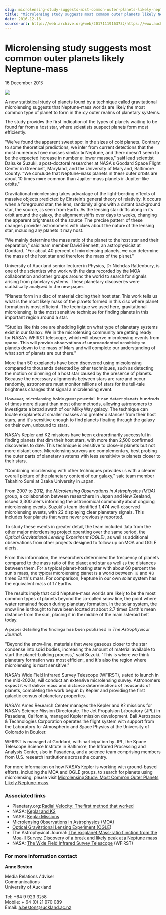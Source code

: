 ```yaml
---
slug: microlensing-study-suggests-most-common-outer-planets-likely-neptune-mass
title: "Microlensing study suggests most common outer planets likely Neptune-mass"
date: 2016-12-16
source-url: https://web.archive.org/web/20171119163737/https://www.auckland.ac.nz/en/about/news-events-and-notices/news/news-2016/12/microlensing-study-most-common-outer-planets-likely-neptune-mass.html
---
```

Microlensing study suggests most common outer planets likely Neptune-mass
=========================================================================

16 December 2016

![](https://www.auckland.ac.nz/en/about/news-events-and-notices/news/news-2016/12/microlensing-study-most-common-outer-planets-likely-neptune-mass/_jcr_content/par/textimage/image.img.png/1481833895291.png?defaultImagePath=etc%2fdesigns%2fdefault%2f0.gif)

A new statistical study of planets found by a technique called gravitational microlensing suggests that Neptune-mass worlds are likely the most common type of planet to form in the icy outer realms of planetary systems.

The study provides the first indication of the types of planets waiting to be found far from a host star, where scientists suspect planets form most efficiently. 

\"We've found the apparent sweet spot in the sizes of cold planets. Contrary to some theoretical predictions, we infer from current detections that the most numerous have masses similar to Neptune, and there doesn't seem to be the expected increase in number at lower masses," said lead scientist Daisuke Suzuki, a post-doctoral researcher at NASA's Goddard Space Flight Center in Greenbelt, Maryland, and the University of Maryland, Baltimore County. "We conclude that Neptune-mass planets in these outer orbits are about 10 times more common than Jupiter-mass planets in Jupiter-like orbits."

Gravitational microlensing takes advantage of the light-bending effects of massive objects predicted by Einstein's general theory of relativity. It occurs when a foreground star, the lens, randomly aligns with a distant background star, the source, as seen from Earth. As the lensing star drifts along in its orbit around the galaxy, the alignment shifts over days to weeks, changing the apparent brightness of the source. The precise pattern of these changes provides astronomers with clues about the nature of the lensing star, including any planets it may host.

"We mainly determine the mass ratio of the planet to the host star and their separation," said team member David Bennett, an astrophysicist at Goddard. "For about 40 percent of microlensing planets, we can determine the mass of the host star and therefore the mass of the planet."

University of Auckland senior lecturer in Physics, Dr Nicholas Rattenbury, is one of the scientists who work with the data recorded by the MOA collaboration and other groups around the world to search for signals arising from planetary systems. These planetary discoveries were statistically analysed in the new paper.

"Planets form in a disc of material circling their host star. This work tells us what is the most likely mass of the planets formed in this disc where planet formation is most efficient. The technique we used here, gravitational microlensing, is the most sensitive technique for finding planets in this important region around a star.

"Studies like this one are shedding light on what type of planetary systems exist in our Galaxy. We in the microlensing community are getting ready for NASA's WFIRST telescope, which will observe microlensing events from space. This will provide observations of unprecedented sensitivity to planets down to the mass of Mars and will complete our understanding of what sort of planets are out there."

More than 50 exoplanets have been discovered using microlensing compared to thousands detected by other techniques, such as detecting the motion or dimming of a host star caused by the presence of planets. Because the necessary alignments between stars are rare and occur randomly, astronomers must monitor millions of stars for the tell-tale brightness changes that signal a microlensing event.

However, microlensing holds great potential. It can detect planets hundreds of times more distant than most other methods, allowing astronomers to investigate a broad swath of our Milky Way galaxy. The technique can locate exoplanets at smaller masses and greater distances from their host stars, and it's sensitive enough to find planets floating through the galaxy on their own, unbound to stars.

NASA's Kepler and K2 missions have been extraordinarily successful in finding planets that dim their host stars, with more than 2,500 confirmed discoveries to date. This technique is sensitive to close-in planets but not more distant ones. Microlensing surveys are complementary, best probing the outer parts of planetary systems with less sensitivity to planets closer to their stars.

"Combining microlensing with other techniques provides us with a clearer overall picture of the planetary content of our galaxy," said team member Takahiro Sumi at Osaka University in Japan.

From 2007 to 2012, the _Microlensing Observations in Astrophysics (MOA)_ group, a collaboration between researchers in Japan and New Zealand, issued 3,300 alerts informing the astronomical community about ongoing microlensing events. Suzuki's team identified 1,474 well-observed microlensing events, with 22 displaying clear planetary signals. This includes four planets that were never previously reported.

To study these events in greater detail, the team included data from the other major microlensing project operating over the same period, the _Optical Gravitational Lensing Experiment (OGLE)_, as well as additional observations from other projects designed to follow up on MOA and OGLE alerts.

From this information, the researchers determined the frequency of planets compared to the mass ratio of the planet and star as well as the distances between them. For a typical planet-hosting star with about 60 percent the sun's mass, the typical microlensing planet is a world between 10 and 40 times Earth's mass. For comparison, Neptune in our own solar system has the equivalent mass of 17 Earths.

The results imply that cold Neptune-mass worlds are likely to be the most common types of planets beyond the so-called snow line, the point where water remained frozen during planetary formation. In the solar system, the snow line is thought to have been located at about 2.7 times Earth's mean distance from the sun, placing it in the middle of the main asteroid belt today.

A paper detailing the findings has been published in _The Astrophysical Journal_.

"Beyond the snow-line, materials that were gaseous closer to the star condense into solid bodies, increasing the amount of material available to start the planet-building process," said Suzuki. "This is where we think planetary formation was most efficient, and it's also the region where microlensing is most sensitive."

NASA's Wide Field Infrared Survey Telescope (WFIRST), slated to launch in the mid-2020s, will conduct an extensive microlensing survey. Astronomers expect it will deliver mass and distance determinations of thousands of planets, completing the work begun by Kepler and providing the first galactic census of planetary properties.

NASA's Ames Research Center manages the Kepler and K2 missions for NASA's Science Mission Directorate. The Jet Propulsion Laboratory (JPL) in Pasadena, California, managed Kepler mission development. Ball Aerospace & Technologies Corporation operates the flight system with support from the Laboratory for Atmospheric and Space Physics at the University of Colorado in Boulder.

WFIRST is managed at Goddard, with participation by JPL, the Space Telescope Science Institute in Baltimore, the Infrared Processing and Analysis Center, also in Pasadena, and a science team comprising members from U.S. research institutions across the country.

For more information on how NASA’s Kepler is working with ground-based efforts, including the MOA and OGLE groups, to search for planets using microlensing, please visit [Microlensing Study: Most Common Outer Planets Likely Neptune-mass](http://svs.gsfc.nasa.gov/temp/v15389239/).

### Associated links

*   Planetary.org: [Radial Velocity: The first method that worked](http://www.planetary.org/explore/space-topics/exoplanets/radial-velocity.html)
*   NASA: [Keplar and K2](https://www.nasa.gov/mission_pages/kepler/main/index.html)
*   NASA: [Keplar Missions](https://kepler.nasa.gov/)
*   [Microlensing Observations in Astrophysics (MOA)](http://www.phys.canterbury.ac.nz/moa/)
*   [Optical Gravitational Lensing Experiment (OGLE](http://ogle.astrouw.edu.pl/))
*   The Astrophysical Journal: [The exoplanet Mass-ratio function from the Moa-II Survey: Discovery of a break and likely peak at a Neptune mass](http://iopscience.iop.org/article/10.3847/1538-4357/833/2/145)
*   NASA: [The Wide Field Infrared Survey Telescope](https://www.nasa.gov/wfirst) (WFIRST)

### **For more information contact**

**Anne Beston**

Media Relations Adviser  
Communications  
University of Auckland

Tel: +64 9 923 3258  
Mobile: + 64 (0) 21 970 089  
Email: [a.beston@auckland.ac.nz](mailto:a.beston@auckland.ac.nz)